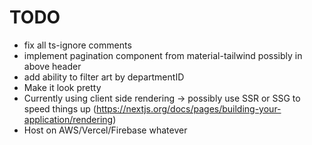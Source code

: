 # TODO
- fix all ts-ignore comments
- implement pagination component from material-tailwind possibly in above header
- add ability to filter art by departmentID
- Make it look pretty
- Currently using client side rendering -> possibly use SSR or SSG to speed things up (https://nextjs.org/docs/pages/building-your-application/rendering)
- Host on AWS/Vercel/Firebase whatever



